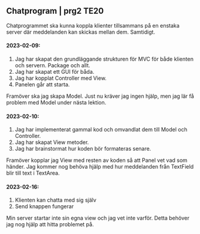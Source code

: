 ## Chatprogram | prg2 TE20

Chatprogrammet ska kunna koppla klienter tillsammans på en enstaka server där meddelanden kan skickas mellan dem. Samtidigt.

#### 2023-02-09:
1. Jag har skapat den grundläggande strukturen för MVC för både klienten och servern. Package och allt.
2. Jag har skapat ett GUI för båda.
3. Jag har kopplat Controller med View.
4. Panelen går att starta.

Framöver ska jag skapa Model. Just nu kräver jag ingen hjälp, men jag lär få problem med Model under nästa lektion.

#### 2023-02-10:
1. Jag har implementerat gammal kod och omvandlat dem till Model och Controller.
2. Jag har skapat View metoder.
3. Jag har brainstormat hur koden bör formateras senare.

Framöver kopplar jag View med resten av koden så att Panel vet vad som händer. Jag kommer nog behöva hjälp med hur meddelanden från TextField blir till text i TextArea.

#### 2023-02-16:
1. Klienten kan chatta med sig själv
2. Send knappen fungerar

Min server startar inte sin egna view och jag vet inte varför. Detta behöver jag nog hjälp att hitta problemet på.